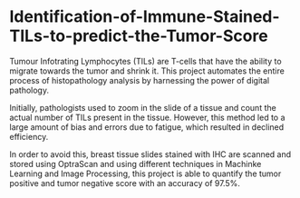 # Identification-of-Immune-Stained-TILs-to-predict-the-Tumor-Score

Tumour Infotrating Lymphocytes (TILs) are T-cells that have the ability to migrate towards the tumor and shrink it. This project automates the entire process of histopathology analysis by harnessing the power of digital pathology.

Initially, pathologists used to zoom in the slide of a tissue and count the actual number of TILs present in the tissue. However, this method led to a large amount of bias and errors due to fatigue, which resulted in declined efficiency.

In order to avoid this, breast tissue slides stained with IHC are scanned and stored using OptraScan and using different techniques in Machinke Learning and Image Processing, this project is able to quantify the tumor positive and tumor negative score with an accuracy of 97.5%.
